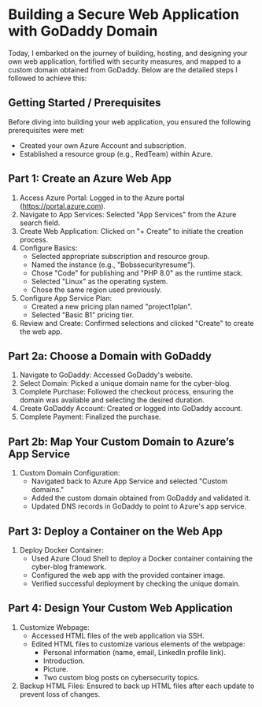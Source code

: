 # Building a Secure Web Application with GoDaddy Domain

Today, I embarked on the journey of building, hosting, and designing your own web application, 
fortified with security measures, and mapped to a custom domain obtained from GoDaddy. Below are 
the detailed steps I followed to achieve this:

## Getting Started / Prerequisites
Before diving into building your web application, you ensured the following prerequisites were met:

- Created your own Azure Account and subscription.
- Established a resource group (e.g., RedTeam) within Azure.

## Part 1: Create an Azure Web App
1. Access Azure Portal: Logged in to the Azure portal (https://portal.azure.com).
2. Navigate to App Services: Selected "App Services" from the Azure search field.
3. Create Web Application: Clicked on "+ Create" to initiate the creation process.
4. Configure Basics:
    - Selected appropriate subscription and resource group.
    - Named the instance (e.g., "Bobssecurityresume").
    - Chose "Code" for publishing and "PHP 8.0" as the runtime stack.
    - Selected "Linux" as the operating system.
    - Chose the same region used previously.
5. Configure App Service Plan:
    - Created a new pricing plan named "project1plan".
    - Selected "Basic B1" pricing tier.
6. Review and Create: Confirmed selections and clicked "Create" to create the web app.

## Part 2a: Choose a Domain with GoDaddy
1. Navigate to GoDaddy: Accessed GoDaddy's website.
2. Select Domain: Picked a unique domain name for the cyber-blog.
3. Complete Purchase: Followed the checkout process, ensuring the domain was available and selecting the desired duration.
4. Create GoDaddy Account: Created or logged into GoDaddy account.
5. Complete Payment: Finalized the purchase.

## Part 2b: Map Your Custom Domain to Azure’s App Service
1. Custom Domain Configuration:
    - Navigated back to Azure App Service and selected "Custom domains."
    - Added the custom domain obtained from GoDaddy and validated it.
    - Updated DNS records in GoDaddy to point to Azure's app service.

## Part 3: Deploy a Container on the Web App
1. Deploy Docker Container:
    - Used Azure Cloud Shell to deploy a Docker container containing the cyber-blog framework.
    - Configured the web app with the provided container image.
    - Verified successful deployment by checking the unique domain.

## Part 4: Design Your Custom Web Application
1. Customize Webpage:
    - Accessed HTML files of the web application via SSH.
    - Edited HTML files to customize various elements of the webpage:
      - Personal information (name, email, LinkedIn profile link).
      - Introduction.
      - Picture.
      - Two custom blog posts on cybersecurity topics.
2. Backup HTML Files: Ensured to back up HTML files after each update to prevent loss of changes.
